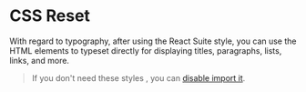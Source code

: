 # CSS Reset

With regard to typography, after using the React Suite style, you can use the HTML elements to typeset directly for displaying titles, paragraphs, lists, links, and more.

> If you don't need these styles , you can [disable import it][config-reset-import].

<!--{demo}-->

[config-reset-import]: /en/guide/themes#Disable%20styles%20reset
